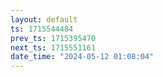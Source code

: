 ```yaml
---
layout: default
ts: 1715544484
prev_ts: 1715395470
next_ts: 1715551161
date_time: "2024-05-12 01:08:04"
---
```

